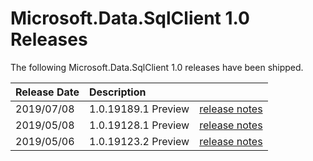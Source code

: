 # Microsoft.Data.SqlClient 1.0 Releases

The following Microsoft.Data.SqlClient 1.0 releases have been shipped.

| Release Date | Description | |
| :-- | :-- | :--: |
| 2019/07/08 | 1.0.19189.1 Preview | [release notes](1.0.19189.1-Preview.md) |
| 2019/05/08 | 1.0.19128.1 Preview | [release notes](1.0.19128.1-Preview.md) |
| 2019/05/06 | 1.0.19123.2 Preview | [release notes](1.0.19123.2-Preview.md) |
